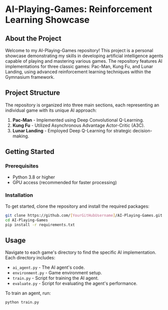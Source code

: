 # AI-Playing-Games: Reinforcement Learning Showcase

## About the Project

Welcome to my AI-Playing-Games repository! This project is a personal showcase demonstrating my skills in developing artificial intelligence agents capable of playing and mastering various games. The repository features AI implementations for three classic games: Pac-Man, Kung Fu, and Lunar Landing, using advanced reinforcement learning techniques within the Gymnasium framework.

## Project Structure

The repository is organized into three main sections, each representing an individual game with its unique AI approach:

1. **Pac-Man** - Implemented using Deep Convolutional Q-Learning.
2. **Kung Fu** - Utilized Asynchronous Advantage Actor-Critic (A3C).
3. **Lunar Landing** - Employed Deep Q-Learning for strategic decision-making.

## Getting Started

### Prerequisites

- Python 3.8 or higher
- GPU access (recommended for faster processing)

### Installation

To get started, clone the repository and install the required packages:

```bash
git clone https://github.com/[YourGitHubUsername]/AI-Playing-Games.git
cd AI-Playing-Games
pip install -r requirements.txt
```

## Usage

Navigate to each game's directory to find the specific AI implementation. Each directory includes:

- `ai_agent.py` - The AI agent's code.
- `environment.py` - Game environment setup.
- `train.py` - Script for training the AI agent.
- `evaluate.py` - Script for evaluating the agent's performance.

To train an agent, run:

```bash
python train.py


